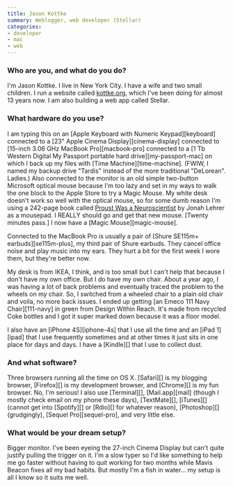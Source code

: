 ```yaml
---
title: Jason Kottke
summary: Weblogger, web developer (Stellar)
categories:
- developer
- mac
- web
---
```


### Who are you, and what do you do?

I'm Jason Kottke. I live in New York City. I have a wife and two small children. I run a website called [kottke.org](http://kottke.org "Jason's website."), which I've been doing for almost 13 years now. I am also building a web app called Stellar.

### What hardware do you use?

I am typing this on an [Apple Keyboard with Numeric Keypad][keyboard] connected to a [23" Apple Cinema Display][cinema-display] connected to [15-inch 3.06 GHz MacBook Pro][macbook-pro] connected to a [1 Tb Western Digital My Passport portable hard drive][my-passport-mac] on which I back up my files with [Time Machine][time-machine]. (FWIW, I named my backup drive "Tardis" instead of the more traditional "DeLorean". Ladies.) Also connected to the monitor is an old simple two-button Microsoft optical mouse because I'm too lazy and set in my ways to walk the one block to the Apple Store to try a Magic Mouse. My white desk doesn't work so well with the optical mouse, so for some dumb reason I'm using a 242-page book called [Proust Was a Neuroscientist](http://www.amazon.com/Proust-Was-Neuroscientist-Jonah-Lehrer/dp/0547085907/ "The book Jason uses as a mouse pad.") by Jonah Lehrer as a mousepad. I REALLY should go and get that new mouse. \[Twenty minutes pass.\] I now have a [Magic Mouse][magic-mouse].

Connected to the MacBook Pro is usually a pair of [Shure SE115m+ earbuds][se115m-plus], my third pair of Shure earbuds. They cancel office noise and play music into my ears. They hurt a bit for the first week I wore them, but they're better now.

My desk is from IKEA, I think, and is too small but I can't help that because I don't have my own office. But I do have my own chair. About a year ago, I was having a lot of back problems and eventually traced the problem to the wheels on my chair. So, I switched from a wheeled chair to a plain old chair and voila, no more back issues. I ended up getting [an Emeco 111 Navy Chair][111-navy] in green from Design Within Reach. It's made from recycled Coke bottles and I got it super marked down because it was a floor model.

I also have an [iPhone 4S][iphone-4s] that I use all the time and an [iPad 1][ipad] that I use frequently sometimes and at other times it just sits in one place for days and days. I have a [Kindle][] that I use to collect dust.

### And what software?

Three browsers running all the time on OS X. [Safari][] is my blogging browser, [Firefox][] is my development browser, and [Chrome][] is my fun browser. No, I'm serious! I also use [Terminal][], [Mail.app][mail] (though I mostly check email on my phone these days), [TextMate][], [iTunes][] (cannot get into [Spotify][] or [Rdio][] for whatever reason), [Photoshop][] (grudgingly), [Sequel Pro][sequel-pro], and very little else.

### What would be your dream setup?

Bigger monitor. I've been eyeing the 27-inch Cinema Display but can't quite justify pulling the trigger on it. I'm a slow typer so I'd like something to help me go faster without having to quit working for two months while Mavis Beacon fixes all my bad habits. But mostly I'm a fish in water... my setup is all I know so it suits me well.